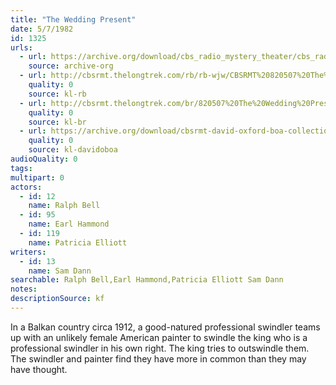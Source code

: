 ```yaml
---
title: "The Wedding Present"
date: 5/7/1982
id: 1325
urls: 
  - url: https://archive.org/download/cbs_radio_mystery_theater/cbs_radio_mystery_theater-1301-1350.zip/cbs_radio_mystery_theater-1301-1350%2Fcbsrmt_1325_the_wedding_present.mp3
    source: archive-org
  - url: http://cbsrmt.thelongtrek.com/rb/rb-wjw/CBSRMT%20820507%20The%20Wedding%20Present_wjw.mp3
    quality: 0
    source: kl-rb
  - url: http://cbsrmt.thelongtrek.com/br/820507%20The%20Wedding%20Present-WBBM.mp3
    quality: 0
    source: kl-br
  - url: https://archive.org/download/cbsrmt-david-oxford-boa-collection/CBSRMT-820507-1325-The-Wedding-Present-(128-48)_WBBM-JE-{BoA}.mp3
    quality: 0
    source: kl-davidoboa
audioQuality: 0
tags: 
multipart: 0
actors:  
  - id: 12
    name: Ralph Bell  
  - id: 95
    name: Earl Hammond  
  - id: 119
    name: Patricia Elliott
writers:  
  - id: 13
    name: Sam Dann
searchable: Ralph Bell,Earl Hammond,Patricia Elliott Sam Dann
notes: 
descriptionSource: kf
---
```

In a Balkan country circa 1912, a good-natured professional swindler teams up with an unlikely female American painter to swindle the king who is a professional swindler in his own right. The king tries to outswindle them. The swindler and painter find they have more in common than they may have thought.